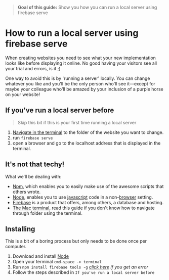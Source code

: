 > **Goal of this guide:** Show you how you can run a local server using firebase serve

# How to run a local server using firebase serve

When creating websites you need to see what your new implementation looks like before displaying it online. No good having your visitors see all your trial and errors, is it ;)

One way to avoid this is by 'running a server' locally. You can change whatever you like and you'll be the only person who'll see it––except for maybe your colleague who'll be amazed by your inclusion of a purple horse on your website!

## If you've run a local server before

> Skip this bit if this is your first time running a local server

1. [Navigate in the terminal](http://www.macworld.com/article/2042378/master-the-command-line-navigating-files-and-folders.html) to the folder of the website you want to change.
2. run ```firebase serve```
3. open a browser and go to the localhost address that is displayed in the terminal.

## It's not that techy!

What we'll be dealing with:
* [Npm](https://www.npmjs.com/), which enables you to easily make use of the awesome scripts that others wrote.
* [Node](https://nodejs.org/en/), enables you to use [javascript](http://www.w3schools.com/js/default.asp) code in a non-[browser](https://googleblog.blogspot.nl/2009/10/what-is-browser.html) setting.
* [Firebase](https://firebase.google.com/) is a product that offers, among others, a database and hosting.
* [The Mac terminal](http://www.macworld.com/article/2042378/master-the-command-line-navigating-files-and-folders.html), read this guide if you don't know how to navigate through folder using the terminal.

## Installing

This is a bit of a boring process but only needs to be done once per computer.

1. Download and install [Node](https://nodejs.org/en/)
2. Open your terminal ```cmd-space -> terminal```
3. Run ```npm install firebase tools -g``` *[click here](/how-to-solve-mac-permission-errors) if you get an error*
5. Follow the steps described in ```If you've run a local server before```
